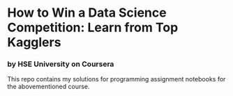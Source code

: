 # How to Win a Data Science Competition: Learn from Top Kagglers
### by HSE University on Coursera

This repo contains my solutions for programming assignment notebooks for the abovementioned course.
